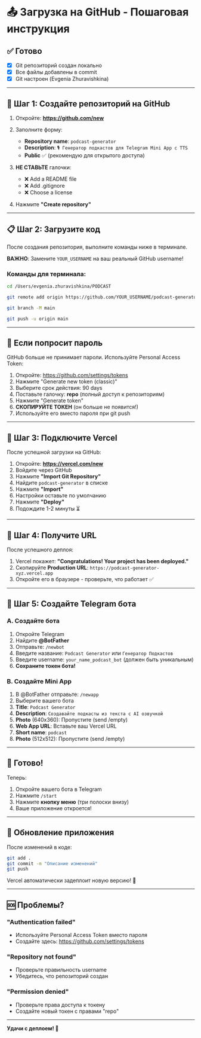 # 📤 Загрузка на GitHub - Пошаговая инструкция

## ✅ Готово

- [x] Git репозиторий создан локально
- [x] Все файлы добавлены в commit
- [x] Git настроен (Evgenia Zhuravishkina)

---

## 🚀 Шаг 1: Создайте репозиторий на GitHub

1. Откройте: **https://github.com/new**

2. Заполните форму:
   - **Repository name**: `podcast-generator`
   - **Description**: `🎙️ Генератор подкастов для Telegram Mini App с TTS`
   - **Public** ✅ (рекомендую для открытого доступа)
   
3. **НЕ СТАВЬТЕ** галочки:
   - ❌ Add a README file
   - ❌ Add .gitignore  
   - ❌ Choose a license

4. Нажмите **"Create repository"**

---

## 📋 Шаг 2: Загрузите код

После создания репозитория, выполните команды ниже в терминале.

**ВАЖНО**: Замените `YOUR_USERNAME` на ваш реальный GitHub username!

### Команды для терминала:

```bash
cd /Users/evgenia.zhuravishkina/PODCAST

git remote add origin https://github.com/YOUR_USERNAME/podcast-generator.git

git branch -M main

git push -u origin main
```

---

## 🔐 Если попросит пароль

GitHub больше не принимает пароли. Используйте Personal Access Token:

1. Откройте: https://github.com/settings/tokens
2. Нажмите "Generate new token (classic)"
3. Выберите срок действия: 90 days
4. Поставьте галочку: **repo** (полный доступ к репозиториям)
5. Нажмите "Generate token"
6. **СКОПИРУЙТЕ ТОКЕН** (он больше не появится!)
7. Используйте его вместо пароля при git push

---

## 🎯 Шаг 3: Подключите Vercel

После успешной загрузки на GitHub:

1. Откройте: **https://vercel.com/new**
2. Войдите через GitHub
3. Нажмите **"Import Git Repository"**
4. Найдите `podcast-generator` в списке
5. Нажмите **"Import"**
6. Настройки оставьте по умолчанию
7. Нажмите **"Deploy"**
8. Подождите 1-2 минуты ⏳

---

## 📱 Шаг 4: Получите URL

После успешного деплоя:

1. Vercel покажет: **"Congratulations! Your project has been deployed."**
2. Скопируйте **Production URL**: `https://podcast-generator-xyz.vercel.app`
3. Откройте его в браузере - проверьте, что работает ✅

---

## 🤖 Шаг 5: Создайте Telegram бота

### A. Создайте бота

1. Откройте Telegram
2. Найдите **@BotFather**
3. Отправьте: `/newbot`
4. Введите название: `Podcast Generator` или `Генератор Подкастов`
5. Введите username: `your_name_podcast_bot` (должен быть уникальным)
6. **Сохраните токен бота!**

### B. Создайте Mini App

1. В @BotFather отправьте: `/newapp`
2. Выберите вашего бота
3. **Title**: `Podcast Generator`
4. **Description**: `Создавайте подкасты из текста с AI озвучкой`
5. **Photo** (640x360): Пропустите (send /empty)
6. **Web App URL**: Вставьте ваш Vercel URL
7. **Short name**: `podcast`
8. **Photo** (512x512): Пропустите (send /empty)

---

## 🎉 Готово!

Теперь:
1. Откройте вашего бота в Telegram
2. Нажмите `/start`
3. Нажмите **кнопку меню** (три полоски внизу)
4. Ваше приложение откроется!

---

## 🔄 Обновление приложения

После изменений в коде:

```bash
git add .
git commit -m "Описание изменений"
git push
```

Vercel автоматически задеплоит новую версию! 🚀

---

## 🆘 Проблемы?

### "Authentication failed"
- Используйте Personal Access Token вместо пароля
- Создайте здесь: https://github.com/settings/tokens

### "Repository not found"
- Проверьте правильность username
- Убедитесь, что репозиторий создан

### "Permission denied"
- Проверьте права доступа к токену
- Создайте новый токен с правами "repo"

---

**Удачи с деплоем! 🚀**

